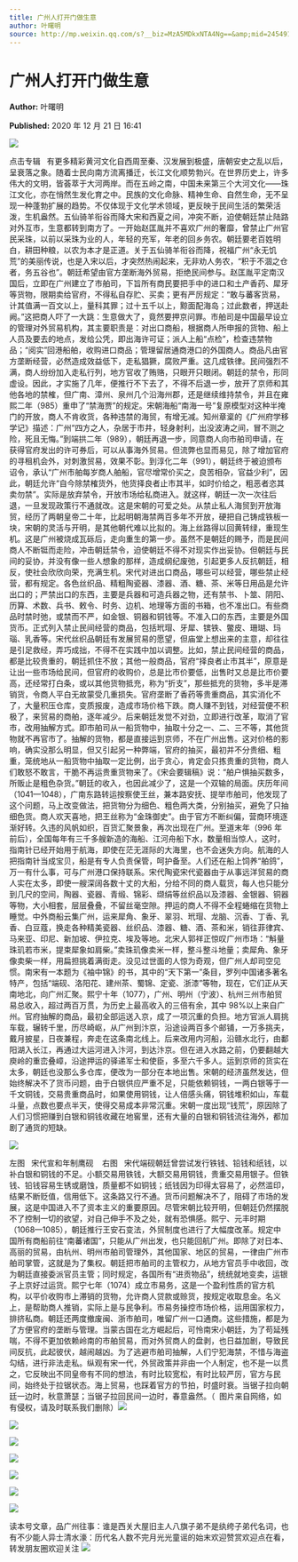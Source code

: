 ```yaml
---
title: 广州人打开门做生意
author: 叶曙明
source: http://mp.weixin.qq.com/s?__biz=MzA5MDkxNTA4Ng==&amp;mid=2454910453&amp;idx=1&amp;sn=311e9ed95b0094ae21a1027971b87e69&amp;chksm=87a23d94b0d5b482e8a752c57d2d9aecc4d19d2e958d612589477c624a5457e98f452a9d0705#rd
---
```


# 广州人打开门做生意

**Author:** 叶曙明

**Published:** 2020 年 12 月 21 日 16:41

![](https://mmbiz.qpic.cn/mmbiz_gif/Ljib4So7yuWiatGiapD46vqo7m44T8eaq8ibBdQ4X4vb5IjbXPz1oqBTMviaFP6jIJyQee86FMQ2piadtP4aLUjhJk5g/640?wx_fmt=gif)

点击专辑   有更多精彩黄河文化自西周至秦、汉发展到极盛，唐朝安史之乱以后，呈衰落之象。随着士民向南方流离播迁，长江文化顺势勃兴。在世界历史上，许多伟大的文明，皆荟萃于大河两岸。而在五岭之南，中国未来第三个大河文化——珠江文化，亦在悄然生发化育之中。民族的文化命脉、精神生命、自然生命，无不呈现一种蓬勃扩展的趋势。不仅体现于文化学术领域，更反映于民间生活的繁荣活泼，生机盎然。五仙骑羊衔谷而降大宋和西夏之间，冲突不断，迫使朝廷禁止陆路对外互市，生意都转到南方了。一开始赵匡胤并不喜欢广州的奢靡，曾禁止广州官民采珠，以前以采珠为业的人，年轻的充军，年老的回乡务农。朝廷要老百姓明白，耕田种粮，以农为本才是正道。关于五仙骑羊衔谷而降，祝福广州“永无饥荒”的美丽传说，也是入宋以后，才突然热闹起来，无非劝人务农，“积于不涸之仓者，务五谷也”。朝廷希望由官方垄断海外贸易，拒绝民间参与。赵匡胤平定南汉国后，立即在广州建立了市舶司，下旨所有商民要把手中的进口和土产香药、犀牙等货物，限期卖给官府，不得私自存贮、买卖；更有严厉规定：“敢与蕃客货易，计其值满一百文以上，量科其罪；过十五千以上，黥面配海岛；过此数者，押送赴阙。”这把商人吓了一大跳：生意做大了，竟然要押京问罪。市舶司是中国最早设立的管理对外贸易机构，其主要职责是：对出口商船，根据商人所申报的货物、船上人员及要去的地点，发给公凭，即出海许可证；派人上船“点检”，检查违禁物品；“阅实”回港船舶，收购进口商品；管理留居通商港口的外国商人。商品凡由官方垄断经营，必然造成效益低下，走私猖獗，腐败严重。这几成铁律。民间强烈不满，商人纷纷加入走私行列，地方官收了贿赂，只眼开只眼闭。朝廷的禁令，形同虚设。因此，才实施了几年，便推行不下去了，不得不后退一步，放开了京师和其他各地的禁榷，但广南、漳州、泉州几个沿海州郡，还是继续维持禁令，并且在雍熙二年（985）重申了“禁海贾”的规定。宋朝海船“南海一号”复原模型对这种半掩门的开放，商人不肯收货，各种违禁的海贸，有增无减。知州章楶的《广州府学移学记》描述：广州“四方之人，杂居于市井，轻身射利，出没波涛之间，冒不测之险，死且无悔。”到端拱二年（989），朝廷再退一步，同意商人向市舶司申请，在获得官府发出的许可券后，可以从事海外贸易。但流弊也显而易见，除了增加官府的寻租机会外，对刺激贸易，效果不彰。到淳化二年（991），朝廷终于被迫颁布诏令，承认“广州市舶每岁商人舶船，官尽增常价买之，良苦相杂，官益少利”，因此，朝廷允许“自今除禁榷货外，他货择良者止市其半，如时价给之，粗恶者恣其卖勿禁”。实际是放弃禁令，开放市场给私商进入。就这样，朝廷一次一次往后退，一旦发现政策行不通就改。这是宋朝的可爱之处。从禁止私人海贸到开放海贸，经历了两朝皇帝二十年，比起明朝海禁两百多年不开放，硬把自己铸成铁板一块，宋朝的灵活与开明，是其他朝代难以比拟的。海上丝路得以回黄转绿，重现生机。这是广州被烧成瓦砾后，走向重生的第一步。虽然不是朝廷的赐予，而是民间商人不断铤而走险，冲击朝廷禁令，迫使朝廷不得不对现实作出妥协。但朝廷与民间的妥协，并没有像一些人想象的那样，造成纲纪废弛，引起更多人反抗朝廷，相反，使社会欣欣向荣，充满生机。宋代对进出口商品，哪些可以经营，哪些禁止经营，都有规定。各色丝织品、精粗陶瓷器、漆器、酒、糖、茶、米等日用品是允许出口的；严禁出口的东西，主要是兵器和可造兵器之物，还有禁书、卜筮、阴阳、历算、术数、兵书、敕令、时务、边机、地理等方面的书箱，也不准出口。有些商品时禁时弛，或禁而不严，如金银、铜器和铜钱等。不准入口的东西，主要是外国货币。正式列入禁止民间经营的商品，包括玳瑁、牙犀、镔铁、鳖皮、珊瑚、玛瑙、乳香等。宋代丝织品朝廷有发展贸易的愿望，但庙堂上想出来的主意，却往往是引足救经，弄巧成拙，不得不在实践中加以调整。比如，禁止民间经营的商品，都是比较贵重的，朝廷抓住不放；其他一般商品，官府“择良者止市其半”，原意是让出一些市场给民间，但官府的收购价，总是比市价要低，出售时又总是比市价要高，还经常打白条，或以其他货物抵充，称为“折支”，那些抵充的货物，多半是滞销货，令商人平白无故蒙受几重损失。官府垄断了香药等贵重商品，其实消化不了，大量积压仓库，变质报废，造成市场价格下跌。商人赚不到钱，对经营便不积极了，来贸易的商舶，逐年减少。后来朝廷发觉不对劲，立即进行改革，取消了官市，改用抽解方式。即市舶司从一船货物中，抽取十分之一、二、三不等，其他货物就不再官市了。抽解的货物，都是直接运到京师，不在广州出售。这对价格的影响，确实没那么明显，但又引起另一种弊端，官府的抽买，最初并不分贵细、粗重，笼统地从一船货物中抽取一定比例，出于贪心，肯定会只拣贵重的货物，商人们敢怒不敢言，干脆不再运贵重货物来了。《宋会要辑稿》说：“舶户惧抽买数多，所贩止是粗色杂货。”朝廷的收入，也因此减少了，这是一个双输的局面。庆历年间（1041—1048），广南东路转运按察使王丝，兼本路安抚、提举市舶司，他发现了这个问题，马上改变做法，把货物分为细色、粗色两大类，分别抽买，避免了只抽细色货。商人欢天喜地，把王丝称为“金珠御史”。由于官方不断纠偏，营商环境逐渐好转。久违的风帆如织，百货汇聚景象，再次出现在广州。至道末年（996 年前后），全国每年有三千多艘新造的海船、江河舟船下水，数量相当惊人，这时，指南针已经开始用于航海，即使在茫无涯际的大海里，也不会迷失方向。航海的人把指南针当成宝贝，船是有专人负责保管，呵护备至。人们还在船上饲养“舶鸽”，万一有什么事，可与广州港口保持联系。宋代陶瓷宋代瓷器由于从事远洋贸易的商人实在太多，即使一艘深阔各数十丈的大船，分给不同的商人载货，每人也只能分到几尺的空间，陶器、瓷器、青缎、锦彩、缬绢等丝织品以及漆器、金银器、铜器等物，大小相套，层层叠叠，不留丝毫空隙。押运的商人不得不全程蜷缩在货物上睡觉。中外商船云集广州，运来犀角、象牙、翠羽、玳瑁、龙脑、沉香、丁香、乳香、白豆蔻，换走各种精美瓷器、丝织品、漆器、糖、酒、茶和米，销往菲律宾、马来亚、印尼、新加坡、伊拉克、埃及等地。北宋人郭祥正惊叹广州市场：“斛量珠玑若市米，提束犀象如肩柴。”卖珠玑像卖米一样，整斗整斗地量；卖犀角、象牙像卖柴一样，用扁担挑着满街走。没见过世面的人惊为奇观，但广州人却司空见惯。南宋有一本题为《袖中锦》的书，其中的“天下第一”条目，罗列中国诸多著名特产，包括“端砚、洛阳花、建州茶、蜀锦、定瓷、浙漆”等物，现在，它们正从天南地北，向广州汇聚。熙宁十年（1077），广州、明州（宁波）、杭州三州市舶贸易总收入，超过两百万贯，为历史上最高收入的三倍有余，其中 98%以上来自广州。官府抽解的商品，最初全部运送入京，成了一项沉重的负担。地方官派人肩挑车载，辗转千里，历尽崎岖，从广州到汴京，沿途设两百多个邮铺，一万多挑夫，戴月披星，日夜兼程，奔走在这条南北线上。后来改用内河船，沿赣水北行，由鄱阳湖入长江，再通过大运河进入汴河，到达汴京。但在进入水路之前，仍要翻越大庾岭的重峦叠嶂，沿途押运的驿递军士和使臣，多至六千多人。运到京师的货实在太多，朝廷也没那么多仓库，便改为一部分在本地出售。宋朝的经济虽然发达，但始终解决不了货币问题，由于白银供应严重不足，只能依赖铜钱，一两白银等于一千文铜钱，交易贵重商品时，如果使用铜钱，让人倍感头痛，铜钱堆积如山，车载斗量，点数也要点半天，使得交易成本非常沉重。宋朝一度出现“钱荒”，原因除了人们习惯把赚到白银和铜钱收藏在地窖里，还有大量的白银和铜钱流往海外，都加剧了通货的短缺。

![](https://mmbiz.qpic.cn/mmbiz_jpg/PJWG74pLsMbtibaftHJPIaiaFF99HoHUtOO8FWPu7KxIhtDTKhl6LibY2FyK4uleFyxK0WRnCHialeN9aoRT2EgLWA/640?wx_fmt=jpeg)

左图   宋代宣和年制鹰砚    右图   宋代端砚朝廷曾尝试发行铁钱、铅钱和纸钱，以补白银和铜钱的不足。小额交易用铁钱，大额交易用铜钱，贵重交易用银子。但铁钱、铅钱容易生锈或磨蚀，质量都不如铜钱；纸钱因为印得太容易了，必然滥印，结果不断贬值，信用低下。这条路又行不通。货币问题解决不了，阻碍了市场的发展，这是中国进入不了资本主义的重要原因。尽管宋朝比较开明，但朝廷仍然摆脱不了控制一切的欲望，对自己伸手不及之处，就有恐惧感。熙宁、元丰时期（1068—1085），朝廷推行王安石变法，外贸制度也进行了大幅度改革。规定中国所有商船前往“南蕃诸国”，只能从广州出发，也只能回航广州。即除了对日本、高丽的贸易，由杭州、明州市舶司管理外，其他国家、地区的贸易，一律由广州市舶司掌管，这就是为了集权。朝廷把市舶司的主管权力，从地方官员手中收回，改为朝廷直接委派官员主管；同时规定，各国所有“进贡物品”，统统就地变卖，运银子上京好过运货。熙宁七年（1074）成立市易务，这是一个盈利性质的官方机构，以平价收购市上滞销的货物，允许商人贷款或赊货，按规定收取息金。名义上，是帮助商人推销，实际上是与民争利。市易务操控市场价格，运用国家权力，排挤私商。朝廷还两度撤废闽、浙市舶司，唯留广州一口通商。这些措施，都是为了方便官府的垄断与管理。当蒙古国在北方崛起后，可怜南宋小朝廷，为了苟延残喘，不得不更加依赖岭南的市舶贸易，而对外贸商人的盘剥，也日益加剧，导致民间反抗，此起彼伏，越闹越凶。为了逃避市舶司抽解，人们宁犯海禁，不惜与海盗勾结，进行非法走私。纵观有宋一代，外贸政策并非由一个人制定，也不是一以贯之，它反映出不同皇帝有不同的想法，有时比较宽松，有时比较严厉，官方与民间，始终处于拉锯状态。海上贸易，也踩着官方的节拍，时盛时衰。当锯子拉向朝廷一边时，秋意萧瑟；当锯子拉回民间一边时，春意盎然。（  图片来自网络，如有侵权，请及时联系我们删除）![](https://mmbiz.qpic.cn/mmbiz_jpg/PJWG74pLsMbtibaftHJPIaiaFF99HoHUtOF237YSObQDgmic8EPwEBcWHIcGGytmiaOibKuES37VXvP5hHWBia5Vb8hg/640?wx_fmt=jpeg)

![](https://mmbiz.qpic.cn/mmbiz_jpg/PJWG74pLsMbtibaftHJPIaiaFF99HoHUtO03D2mGMRPZ47c8HeFUkZjTia2EKzCNNia93EsRM2GvNUVUCHc6iaTLsmA/640?wx_fmt=jpeg)

![](https://mmbiz.qpic.cn/mmbiz_jpg/PJWG74pLsMbtibaftHJPIaiaFF99HoHUtOEdzGzQyQPIObtGtRW54cbUxcAz9QLjUoOHZvdzjF4Oo7a2WK66GOtg/640?wx_fmt=jpeg)

![](https://mmbiz.qpic.cn/mmbiz_jpg/PJWG74pLsMbtibaftHJPIaiaFF99HoHUtOfBPhKULKZKFfnytCuATlAlDsc9G5ZvkmSRj5bwLRMa2p8Cqqygc5zw/640?wx_fmt=jpeg)

![](https://mmbiz.qpic.cn/mmbiz_jpg/PJWG74pLsMbtibaftHJPIaiaFF99HoHUtOIM5MeQuyaAyfK5JstMbEnD9RRUqnEO162Zf8kZSTstDF7IdvC9P84w/640?wx_fmt=jpeg)

![](https://mmbiz.qpic.cn/mmbiz_jpg/PJWG74pLsMbtibaftHJPIaiaFF99HoHUtOTzCib49SNQge9NpkMo2d3V9rjpRPh1G0rBxpuCfib9A3suODVKACbDDw/640?wx_fmt=jpeg)

![](https://mmbiz.qpic.cn/mmbiz_jpg/PJWG74pLsMbtibaftHJPIaiaFF99HoHUtO9Iy0L4OQOfUEOr4qWIgdTdvQIVzH4CjYGiciaJVxH0NywyQblIQ9O5wQ/640?wx_fmt=jpeg)

读本号文章，品广州往事：谁是西关大屋旧主人八旗子弟不是纨绔子弟代名词，也有不少能人异士清水濠：历代名人数不完月光光童谣的始末欢迎赞赏欢迎点在看，转发朋友圈欢迎关注
![](https://mmbiz.qpic.cn/mmbiz_png/PJWG74pLsMbxzxSWsbSxWa401icEeDUWiawxAxbdgTq3LmtribGicfmgEgabFONInhdrQRwY9Y4pmxRGlAoaQAaMDA/640?wx_fmt=jpeg)
